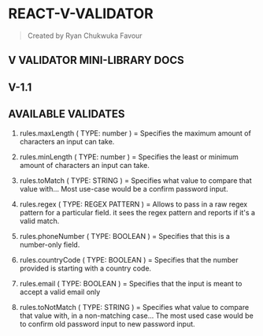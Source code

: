 # REACT-V-VALIDATOR

> Created by Ryan Chukwuka Favour

## V VALIDATOR MINI-LIBRARY DOCS

## V-1.1

## AVAILABLE VALIDATES

1. rules.maxLength ( TYPE: number ) = Specifies the maximum amount of characters an input can take.

2. rules.minLength ( TYPE: number ) = Specifies the least or minimum amount of characters an input can take.

3. rules.toMatch ( TYPE: STRING ) = Specifies what value to compare that value with... Most use-case would be a confirm password input.

4. rules.regex ( TYPE: REGEX PATTERN ) = Allows to pass in a raw regex pattern for a particular field. it sees the regex pattern and reports if it's a valid match.

5. rules.phoneNumber ( TYPE: BOOLEAN ) = Specifies that this is a number-only field.

6. rules.countryCode ( TYPE: BOOLEAN ) = Specifies that the number provided is starting with a country code.

7. rules.email ( TYPE: BOOLEAN ) = Specifies that the input is meant to accept a valid email only

8. rules.toNotMatch ( TYPE: STRING ) = Specifies what value to compare that value with, in a non-matching case... The most used case would be to confirm old password input to new password input.
